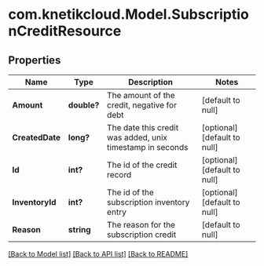 # com.knetikcloud.Model.SubscriptionCreditResource
## Properties

Name | Type | Description | Notes
------------ | ------------- | ------------- | -------------
**Amount** | **double?** | The amount of the credit, negative for debt | [default to null]
**CreatedDate** | **long?** | The date this credit was added, unix timestamp in seconds | [optional] [default to null]
**Id** | **int?** | The id of the credit record | [optional] [default to null]
**InventoryId** | **int?** | The id of the subscription inventory entry | [optional] [default to null]
**Reason** | **string** | The reason for the subscription credit | [default to null]

[[Back to Model list]](../README.md#documentation-for-models) [[Back to API list]](../README.md#documentation-for-api-endpoints) [[Back to README]](../README.md)

